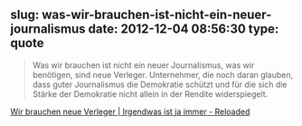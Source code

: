 slug: was-wir-brauchen-ist-nicht-ein-neuer-journalismus
date: 2012-12-04 08:56:30
type: quote
---

> Was wir brauchen ist nicht ein neuer Journalismus, was wir benötigen, sind neue Verleger. Unternehmer, die noch daran glauben, dass guter Journalismus die Demokratie schützt und für die sich die Stärke der Demokratie nicht allein in der Rendite widerspiegelt.

[Wir brauchen neue Verleger | Irgendwas ist ja immer - Reloaded](http://www.dondahlmann.de/?p=23957)
